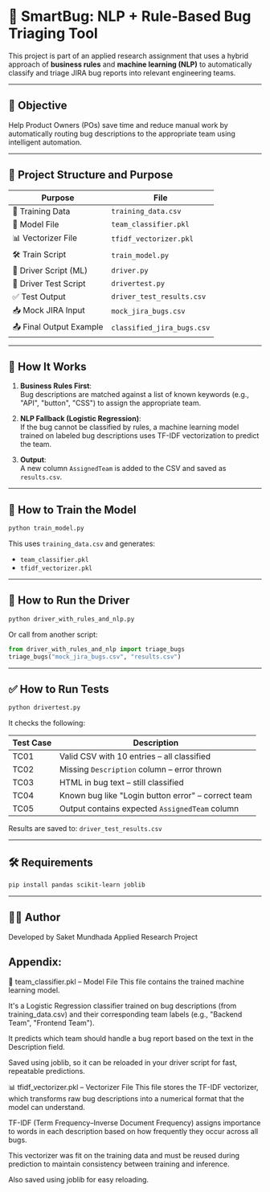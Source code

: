 # 🐞 SmartBug: NLP + Rule-Based Bug Triaging Tool

This project is part of an applied research assignment that uses a hybrid approach of **business rules** and **machine learning (NLP)** to automatically classify and triage JIRA bug reports into relevant engineering teams.

---

## 🎯 Objective

Help Product Owners (POs) save time and reduce manual work by automatically routing bug descriptions to the appropriate team using intelligent automation.

---

## 📁 Project Structure and Purpose

| Purpose                  | File                           |
|--------------------------|--------------------------------|
| 📄 Training Data         | `training_data.csv`            |
| 🧠 Model File            | `team_classifier.pkl`          |
| 📊 Vectorizer File       | `tfidf_vectorizer.pkl`         |
| 🛠 Train Script          | `train_model.py`               |
| 🚀 Driver Script (ML)    | `driver.py`                    |
| 🧪 Driver Test Script    | `drivertest.py`                |
| ✅ Test Output           | `driver_test_results.csv`      |
| 📥 Mock JIRA Input       | `mock_jira_bugs.csv`           |
| 📤 Final Output Example  | `classified_jira_bugs.csv`                  |

---

## 🧠 How It Works

1. **Business Rules First**:  
   Bug descriptions are matched against a list of known keywords (e.g., "API", "button", "CSS") to assign the appropriate team.

2. **NLP Fallback (Logistic Regression)**:  
   If the bug cannot be classified by rules, a machine learning model trained on labeled bug descriptions uses TF-IDF vectorization to predict the team.

3. **Output**:  
   A new column `AssignedTeam` is added to the CSV and saved as `results.csv`.

---

## 🔧 How to Train the Model

```bash
python train_model.py
```

This uses `training_data.csv` and generates:
- `team_classifier.pkl`
- `tfidf_vectorizer.pkl`

---

## 🚀 How to Run the Driver

```bash
python driver_with_rules_and_nlp.py
```

Or call from another script:

```python
from driver_with_rules_and_nlp import triage_bugs
triage_bugs("mock_jira_bugs.csv", "results.csv")
```

---

## ✅ How to Run Tests

```bash
python drivertest.py
```

It checks the following:

| Test Case | Description                                      |
|-----------|--------------------------------------------------|
| TC01      | Valid CSV with 10 entries – all classified       |
| TC02      | Missing `Description` column – error thrown      |
| TC03      | HTML in bug text – still classified              |
| TC04      | Known bug like "Login button error" – correct team |
| TC05      | Output contains expected `AssignedTeam` column   |

Results are saved to: `driver_test_results.csv`

---

## 🛠 Requirements

```bash
pip install pandas scikit-learn joblib
```

---

## 👨‍💻 Author

Developed by Saket Mundhada
Applied Research Project   


## Appendix: 

🧠 team_classifier.pkl – Model File
This file contains the trained machine learning model.

It's a Logistic Regression classifier trained on bug descriptions (from training_data.csv) and their corresponding team labels (e.g., "Backend Team", "Frontend Team").

It predicts which team should handle a bug report based on the text in the Description field.

Saved using joblib, so it can be reloaded in your driver script for fast, repeatable predictions.

📊 tfidf_vectorizer.pkl – Vectorizer File
This file stores the TF-IDF vectorizer, which transforms raw bug descriptions into a numerical format that the model can understand.

TF-IDF (Term Frequency–Inverse Document Frequency) assigns importance to words in each description based on how frequently they occur across all bugs.

This vectorizer was fit on the training data and must be reused during prediction to maintain consistency between training and inference.

Also saved using joblib for easy reloading.
